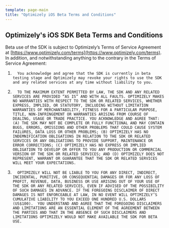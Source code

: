 ```yaml
---
template: page-main
title: "Optimizely iOS Beta Terms and Conditions"
---
```

## Optimizely's iOS SDK Beta Terms and Conditions

Beta use of the SDK is subject to Optimizely’s Terms of Service Agreement at [https://www.optimizely.com/terms](https://www.optimizely.com/terms).  In addition, and notwithstanding anything to the contrary in the Terms of Service Agreement:

1.       You acknowledge and agree that the SDK is currently in beta testing stage and Optimizely may revoke your rights to use the SDK and any related services at any time without liability to you.
2.       TO THE MAXIMUM EXTENT PERMITTED BY LAW, THE SDK AND ANY RELATED SERVICES ARE PROVIDED “AS IS” AND WITH ALL FAULTS. OPTIMIZELY MAKES NO WARRANTIES WITH RESPECT TO THE SDK OR RELATED SERVICES, WHETHER EXPRESS, IMPLIED, OR STATUTORY, INCLUDING WITHOUT LIMITATION WARRANTIES OF MERCHANTABILITY, FITNESS FOR A PARTICULAR PURPOSE, TITLE, NON-INFRINGEMENT OR WARRANTIES ARISING FROM COURSE OF DEALING, USAGE OR TRADE PRACTICE. YOU ACKNOWLEDGE AND AGREE THAT:  (A) THE SDK MAY NOT BE COMPLETE OR FULLY FUNCTIONAL AND MAY CONTAIN BUGS, ERRORS, OMISSIONS AND OTHER PROBLEMS THAT COULD CAUSE SYSTEM FAILURES, DATA LOSS OR OTHER PROBLEMS; (B) OPTIMIZELY HAS NO INDEMNIFICATION OBLIGATIONS IN RELATION TO THE SDK OR RELATED SERVICES OR ANY OBLIGATIONS TO PROVIDE SUPPORT, MAINTENANCE OR ERROR CORRECTIONS; (C) OPTIMIZELY HAS NO EXPRESS OR IMPLIED OBLIGATION TO DEVELOP OR OFFER TO YOU ANY PRODUCTION OR COMMERCIAL VERSION OF THE SDK OR RELATED SERVICES; AND (D) OPTIMIZELY DOES NOT REPRESENT, WARRANT OR GUARANTEE THAT THE SDK OR RELATED SERVICES WILL MEET YOUR EXPECTATIONS.
3.       OPTIMIZELY WILL NOT BE LIABLE TO YOU FOR ANY DIRECT, INDIRECT, INCIDENTAL, PUNITIVE, OR CONSEQUENTIAL DAMAGES OR FOR ANY LOSS OF PROFIT, REVENUE, DATA, BUSINESS OR USE ARISING OUT OF YOUR USE OF THE SDK OR ANY RELATED SERVICES, EVEN IF ADVISED OF THE POSSIBILITY OF SUCH DAMAGES IN ADVANCE. IF THE FOREGOING DISCLAIMER OF DIRECT DAMAGES IS NOT ENFORCEABLE AT LAW, IN NO EVENT WILL OPTIMIZELY’S CUMULATIVE LIABILITY TO YOU EXCEED ONE HUNDRED U.S. DOLLARS (US$100).  YOU UNDERSTAND AND AGREE THAT THE FOREGOING DISCLAIMERS AND LIMITATIONS ARE AN ESSENTIAL ELEMENT OF THE AGREEMENT BETWEEN THE PARTIES AND THAT IN THE ABSENCE OF SUCH DISCLAIMERS AND LIMITATIONS OPTIMIZELY WOULD NOT MAKE AVAILABLE THE SDK FOR BETA USE.
